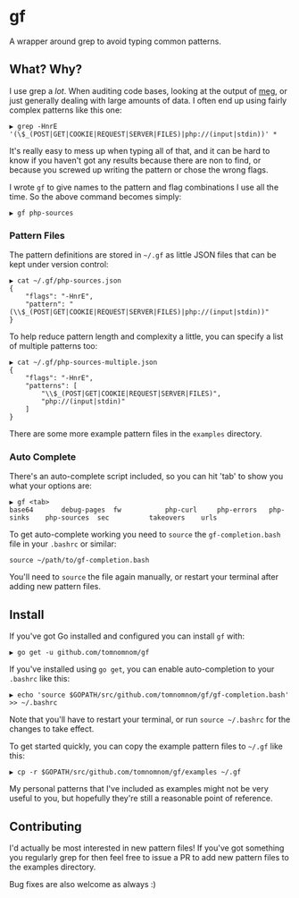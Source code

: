 # gf

A wrapper around grep to avoid typing common patterns.

## What? Why?

I use grep a *lot*. When auditing code bases, looking at the output of [meg](https://github.com/tomnomnom/meg),
or just generally dealing with large amounts of data. I often end up using fairly complex patterns like this one:

```
▶ grep -HnrE '(\$_(POST|GET|COOKIE|REQUEST|SERVER|FILES)|php://(input|stdin))' *
```

It's really easy to mess up when typing all of that, and it can be hard to know if you haven't got any
results because there are non to find, or because you screwed up writing the pattern or chose the wrong flags.

I wrote `gf` to give names to the pattern and flag combinations I use all the time. So the above command
becomes simply:

```
▶ gf php-sources
```

### Pattern Files

The pattern definitions are stored in `~/.gf` as little JSON files that can be kept under version control:

```
▶ cat ~/.gf/php-sources.json 
{
    "flags": "-HnrE",
    "pattern": "(\\$_(POST|GET|COOKIE|REQUEST|SERVER|FILES)|php://(input|stdin))"
}
```

To help reduce pattern length and complexity a little, you can specify a list of multiple patterns too:

```
▶ cat ~/.gf/php-sources-multiple.json
{
    "flags": "-HnrE",
    "patterns": [
        "\\$_(POST|GET|COOKIE|REQUEST|SERVER|FILES)",
        "php://(input|stdin)"
    ]
}
```

There are some more example pattern files in the `examples` directory.

### Auto Complete

There's an auto-complete script included, so you can hit 'tab' to show you what your options are:

```
▶ gf <tab>
base64       debug-pages  fw           php-curl     php-errors   php-sinks    php-sources  sec          takeovers    urls
```

To get auto-complete working you need to `source` the `gf-completion.bash` file in your `.bashrc` or similar:

```
source ~/path/to/gf-completion.bash
```

You'll need to `source` the file again manually, or restart your terminal after adding new pattern files.


## Install

If you've got Go installed and configured you can install `gf` with:

```
▶ go get -u github.com/tomnomnom/gf
```

If you've installed using `go get`, you can enable auto-completion to your `.bashrc` like this:

```
▶ echo 'source $GOPATH/src/github.com/tomnomnom/gf/gf-completion.bash' >> ~/.bashrc
```

Note that you'll have to restart your terminal, or run `source ~/.bashrc` for the changes to
take effect.

To get started quickly, you can copy the example pattern files to `~/.gf` like this:

```
▶ cp -r $GOPATH/src/github.com/tomnomnom/gf/examples ~/.gf
```

My personal patterns that I've included as examples might not be very useful to you, but hopefully
they're still a reasonable point of reference.

## Contributing

I'd actually be most interested in new pattern files! If you've got something you regularly grep for
then feel free to issue a PR to add new pattern files to the examples directory.

Bug fixes are also welcome as always :)
